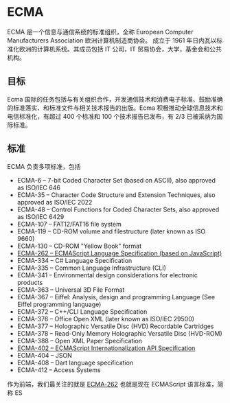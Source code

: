 # ECMA

ECMA 是一个信息与通信系统的标准组织，全称 European Computer Manufacturers Association 欧洲计算机制造商协会。
成立于 1961 年日内瓦以标准化欧洲的计算机系统。其成员包括 IT 公司，IT 贸易协会，大学，基金会和公共机构。

## 目标

Ecma 国际的任务包括与有关组织合作，开发通信技术和消费电子标准、鼓励准确的标准落实、和标准文件与相关技术报告的出版。Ecma 积极推动全球信息技术和电信标准化，有超过 400 个标准和 100 个技术报告已发布，有 2/3 已被采纳为国际标准。

## 标准

ECMA 负责多项标准，包括

- ECMA-6 – 7-bit Coded Character Set (based on ASCII), also approved as ISO/IEC 646
- ECMA-35 – Character Code Structure and Extension Techniques, also approved as ISO/IEC 2022
- ECMA-48 – Control Functions for Coded Character Sets, also approved as ISO/IEC 6429
- ECMA-107 – FAT12/FAT16 file system
- ECMA-119 – CD-ROM volume and filestructure (later known as ISO 9660)
- ECMA-130 – CD-ROM "Yellow Book" format
- [ECMA-262 – ECMAScript Language Specification (based on JavaScript)](http://www.ecma-international.org/ecma-262/)
- ECMA-334 – C# Language Specification
- ECMA-335 – Common Language Infrastructure (CLI)
- ECMA-341 – Environmental design considerations for electronic products
- ECMA-363 – Universal 3D File Format
- ECMA-367 – Eiffel: Analysis, design and programming Language (See Eiffel programming language)
- ECMA-372 – C++/CLI Language Specification
- ECMA-376 – Office Open XML (later known as ISO/IEC 29500)
- ECMA-377 – Holographic Versatile Disc (HVD) Recordable Cartridges
- ECMA-378 – Read-Only Memory Holographic Versatile Disc (HVD-ROM)
- ECMA-388 – Open XML Paper Specification
- [ECMA-402 – ECMAScript Internationalization API Specification](https://tc39.github.io/ecma402/)
- ECMA-404 – JSON
- ECMA-408 – Dart language specification
- ECMA-412 – Access Systems

作为前端，我们最关注的就是 [ECMA-262](http://www.ecma-international.org/ecma-262/) 也就是现在 ECMAScript 语言标准，简称 ES

